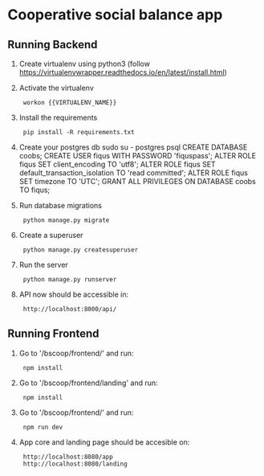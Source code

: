 # Cooperative social balance app 

## Running Backend

1. Create virtualenv using python3 (follow https://virtualenvwrapper.readthedocs.io/en/latest/install.html)


2. Activate the virtualenv

        workon {{VIRTUALENV_NAME}}

3. Install the requirements

        pip install -R requirements.txt

4. Create your postgres db
        sudo su - postgres psql
        CREATE DATABASE coobs;
        CREATE USER fiqus WITH PASSWORD 'fiquspass';
        ALTER ROLE fiqus SET client_encoding TO 'utf8';
        ALTER ROLE fiqus SET default_transaction_isolation TO 'read committed';
        ALTER ROLE fiqus SET timezone TO 'UTC';
        GRANT ALL PRIVILEGES ON DATABASE coobs TO fiqus;

4. Run database migrations

        python manage.py migrate 

5. Create a superuser

        python manage.py createsuperuser

6. Run the server

        python manage.py runserver

7. API now should be accessible in:

        http://localhost:8000/api/

## Running Frontend

1. Go to '/bscoop/frontend/' and run:

        npm install

2. Go to '/bscoop/frontend/landing' and run:

        npm install

2. Go to '/bscoop/frontend/' and run:
        
        npm run dev

3. App core and landing page should be accesible on:

        http://localhost:8080/app
        http://localhost:8080/landing

